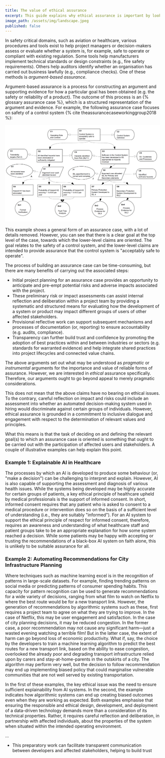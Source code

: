 ```yaml
---
title: The value of ethical assurance
excerpt: This guide explains why ethical assurance is important by looking at the challenges associated with regulating or governing the design, development, and deployment of data-driven technologies or AI. 
image_path: /assets/img/landscape.jpeg
published: false
---
```


In safety critical domains, such as aviation or healthcare, various procedures and tools exist to help project managers or decision-makers assess or evaluate whether a system is, for example, safe to operate or compliant with existing regulation. Some tools help manufacturers implement technical standards or design constraints (e.g., fire safety requirements). Others help auditors identify whether an organisation has carried out business lawfully (e.g., compliance checks).
One of these methods is _argument-based assurance_.

Argument-based assurance is a process for constructing an argument and supporting evidence for how a particular goal has been obtained (e.g. the safety or reliability of a product).
The outcome of this process is an {% glossary assurance case %}, which is a structured representation of the argument and evidence. For example, the following assurance case focuses on safety of a control system {% cite theassurancecaseworkinggroup2018 %}:

<img class="post-img" src="/assets/img/gsn.png" />

This example shows a general form of an assurance case, with a lot of details removed.
However, you can see that there is a clear goal at the top level of the case, towards which the lower-level claims are oriented.
The goal relates to the safety of a control system, and the lower-level claims are intended to provide assurance that the control system is "acceptably safe to operate".

The process of building an assurance case can be time-consuming, but there are many benefits of carrying out the associated steps:

- Initial project planning for an assurance case provides an opportunity to anticipate and pre-empt potential risks and adverse impacts associated with the project.
- These preliminary risk or impact assessments can assist internal reflection and deliberation within a project team by providing a systematic and structured means for evaluating how the development of a system or product may impact different groups of users of other affected stakeholders.
- Provisional reflective work can support subsequent mechanisms and processes of documentation (or, reporting) to ensure accountability (e.g. audits, compliance).
- Transparency can further build trust and confidence by promoting the adoption of best practices within and between industries or sectors (e.g. standards for warranted evidence) and help integrate shared practices into project lifecycles and connected value chains.

The above arguments set out what may be understood as _pragmatic_ or _instrumental_ arguments for the importance and value of reliable forms of assurance.
However, we are interested in _ethical_ assurance specifically.
Therefore, our arguments ought to go beyond appeal to merely pragmatic considerations.

This does not mean that the above claims have no bearing on ethical issues.
To the contrary, careful reflection on impact and risks could include an assessment into whether an automated decision-making system used in hiring would discriminate against certain groups of individuals.
However, ethical assurance is grounded in a commitment to inclusive dialogue and engagement with respect to the determination of relevant values and principles.

What this means is that the task of deciding on and defining the relevant goal(s) to which an assurance case is oriented is something that ought to be carried out with the participation of affected users and stakeholders.
A couple of illustrative examples can help explain this point.

### Example 1: Explainable AI in Healthcare

The processes by which an AI is developed to produce some behaviour (or, "make a decision") can be challenging to interpret and explain.
However, AI is also capable of supporting the assessment and diagnosis of various health issues.
While the systems being developed may be highly accurate for certain groups of patients, a key ethical principle of healthcare upheld by medical professionals is the support of informed consent.
In short, informed consent requires that any patient who is asked to consent to a medical procedure or intervention does so on the basis of a sufficient level of understanding (i.e., they are suitably "informed").
For an AI system to support the ethical principle of respect for informed consent, therefore, requires an awareness and understanding of what healthcare staff and patient groups take to be an appropriate explanation for how some system reached a decision.
While some patients may be happy with accepting or trusting the recommendations of a black-box AI system on faith alone, this is unlikely to be suitable assurance for all.

### Example 2: Automating Recommendations for City Infrastructure Planning

Where techniques such as machine learning excel is in the recognition of patterns in large-scale datasets.
For example, finding trending patterns on social media or predicting patterns of consumer spending habits.
This capacity for pattern recognition can be used to generate recommendations for a wide variety of decisions, ranging from what film to watch on Netflix to where the best route would be for a new transport link.
However, the generation of recommendations by algorithmic systems such as these, first requires a project team to agree on what they are trying to improve.
In the case of Netflix, this may be user engagement and satisfaction.
In the case of city planning decisions, it may be reduced congestion.
In the former case, a poor recommendation may not cause any significant harm—just a wasted evening watching a terrible film!
But in the latter case, the extent of harm can go beyond loss of economic productivity.
What if, say, the choice by the developers to train a machine learning algorithm to predict the best routes for a new transport link, based on the ability to ease congestion, overlooked the already poor and degrading transport infrastructure relied upon by carers and stay-at-home-parents in the outskirts of a city.
The algorithm may perform very well, but the decision to follow recommendation may end up implementing biased policy that could marginalise vulnerable communities that are not well served by existing transportation.

In the first of these examples, the key ethical issue was the need to ensure sufficient explainability from AI systems.
In the second, the example indicates how algorithmic systems can end up creating biased outcomes even when they are working as expected.
Both examples emphasise that ensuring the responsible and ethical design, development, and deployment of a data-driven technology demands more than a consideration of its technical properties.
Rather, it requires careful reflection and deliberation, in partnership with affected individuals, about the properties of the system when situated within the intended operating environment.

...

- This preparatory work can facilitate transparent communication between developers and affected stakeholders, helping to build trust